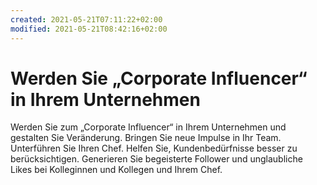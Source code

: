 ```yaml
---
created: 2021-05-21T07:11:22+02:00
modified: 2021-05-21T08:42:16+02:00
---
```


# Werden Sie „Corporate Influencer“ in Ihrem Unternehmen

Werden Sie zum „Corporate Influencer“ in Ihrem Unternehmen und gestalten Sie Veränderung. 
Bringen Sie neue Impulse in Ihr Team. Unterführen Sie Ihren Chef. 
Helfen Sie, Kundenbedürfnisse besser zu berücksichtigen. 
Generieren Sie begeisterte Follower und unglaubliche Likes bei Kolleginnen und Kollegen und Ihrem Chef.